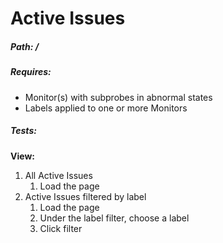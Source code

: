 # Active Issues

##### Path: /

##### Requires:
* Monitor(s) with subprobes in abnormal states
* Labels applied to one or more Monitors

##### Tests:
**View:**
1. All Active Issues
    1. Load the page
2. Active Issues filtered by label
    1. Load the page
    2. Under the label filter, choose a label
    3. Click filter
